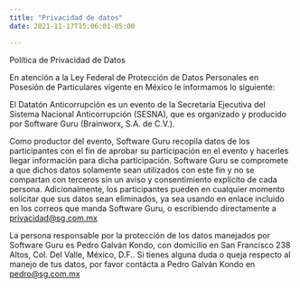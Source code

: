 ```yaml
---
title: "Privacidad de datos"
date: 2021-11-17T15:06:01-05:00

---
```


Política de Privacidad de Datos

En atención a la Ley Federal de Protección de Datos Personales en Posesión de Particulares vigente en México le informamos lo siguiente:

El Datatón Anticorrupción es un evento de la Secretaría Ejecutiva del Sistema Nacional Anticorrupción (SESNA), que es organizado y producido por Software Guru (Brainworx, S.A. de C.V.). 

Como productor del evento, Software Guru recopila datos de los participantes con el fin de aprobar su participación en el evento y hacerles llegar información para dicha participación. Software Guru se compromete a que dichos datos solamente sean utilizados con este fin y no se compartan con terceros sin un aviso y consentimiento explícito de cada persona. Adicionalmente, los participantes pueden en cualquier momento solicitar que sus datos sean eliminados, ya sea usando en enlace incluido en los correos que manda Software Guru, o escribiendo directamente a privacidad@sg.com.mx

La persona responsable por la protección de los datos manejados por Software Guru es Pedro Galván Kondo, con domicilio en San Francisco 238 Altos, Col. Del Valle, México, D.F.. Si tienes alguna duda o queja respecto al manejo de tus datos, por favor contácta a Pedro Galván Kondo en pedro@sg.com.mx


